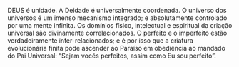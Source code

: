 ﻿DEUS é unidade. A Deidade é universalmente coordenada. O universo dos universos é um imenso mecanismo integrado; e absolutamente controlado por uma mente infinita. Os domínios físico, intelectual e espiritual da criação universal são divinamente correlacionados. O perfeito e o imperfeito estão verdadeiramente inter-relacionados; e é por isso que a criatura evolucionária finita pode ascender ao Paraíso em obediência ao mandado do Pai Universal: “Sejam vocês perfeitos, assim como Eu sou perfeito”.